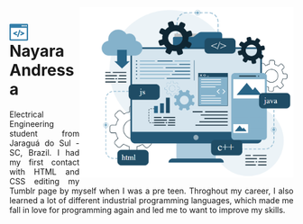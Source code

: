 <img src=imagem_destaque.png align="right" width=380></img>
<h1><img src=janela.png width="33" align="center"> Nayara Andressa</img></h1>
<p align="justify">Electrical Engineering student from Jaraguá do Sul - SC, Brazil. I had my first contact with HTML and CSS editing my Tumblr page by myself when I was a pre teen. Throghout my career, I also learned a lot of different industrial programming languages, which made me fall in love for programming again and led me to want to improve my skills.</p>
